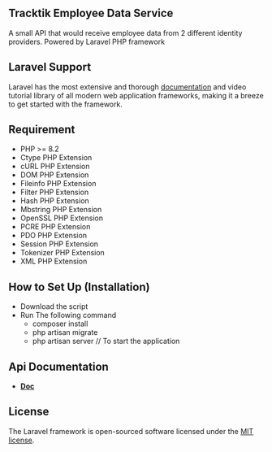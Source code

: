 
## Tracktik Employee Data Service

A small API that would receive employee data from 2 different identity providers.
Powered by Laravel PHP framework
## Laravel Support

Laravel has the most extensive and thorough [documentation](https://laravel.com/docs) and video tutorial library of all modern web application frameworks, making it a breeze to get started with the framework.

## Requirement
- PHP >= 8.2 
- Ctype PHP Extension 
- cURL PHP Extension
- DOM PHP Extension
- Fileinfo PHP Extension
- Filter PHP Extension
- Hash PHP Extension
- Mbstring PHP Extension
- OpenSSL PHP Extension
- PCRE PHP Extension
- PDO PHP Extension
- Session PHP Extension
- Tokenizer PHP Extension
- XML PHP Extension

## How to Set Up (Installation)

- Download the script
- Run The following command
  - composer install
  - php artisan migrate
  - php artisan server // To start the application

## Api Documentation
- **[Doc](https://vehikl.com/)**

## License

The Laravel framework is open-sourced software licensed under the [MIT license](https://opensource.org/licenses/MIT).
